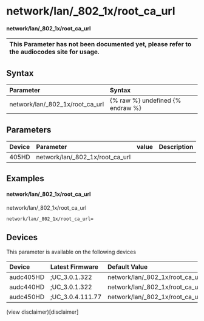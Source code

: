 ﻿---
description: network/lan/_802_1x/root_ca_url
search: false
---

# network/lan/_802_1x/root_ca_url

#### network/lan/_802_1x/root_ca_url


| This Parameter has not been documented yet, please refer to the audiocodes site for usage.  |
| :--- |

## Syntax
| Parameter | Syntax |
| :--- | :--- |
|network/lan/_802_1x/root_ca_url | {% raw %} undefined {% endraw %} |

## Parameters
|Device|Parameter|value|Description|
|:---|:---|:---|:---|
| 405HD | network/lan/_802_1x/root_ca_url |  |  |

## Examples
#### network/lan/_802_1x/root_ca_url

network/lan/_802_1x/root_ca_url

```
network/lan/_802_1x/root_ca_url=
```

## Devices
This parameter is available on the following devices

| Device | Latest Firmware | Default Value |
|:---|:---|:---|
| audc405HD | ;UC_3.0.1.322 | network/lan/_802_1x/root_ca_url= 
| audc440HD | ;UC_3.0.1.322 | network/lan/_802_1x/root_ca_url= 
| audc450HD | ;UC_3.0.4.111.77 | network/lan/_802_1x/root_ca_url= 

(view disclaimer)[disclaimer]

